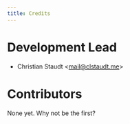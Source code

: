 ```yaml
---
title: Credits
---
```


# Development Lead

-   Christian Staudt \<<mail@clstaudt.me>\>

# Contributors

None yet. Why not be the first?
